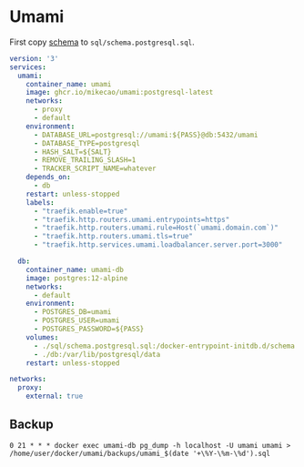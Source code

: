 # Umami

First copy [schema](https://github.com/mikecao/umami/blob/master/sql/schema.postgresql.sql)
to `sql/schema.postgresql.sql`.

```yml
version: '3'
services:
  umami:
    container_name: umami
    image: ghcr.io/mikecao/umami:postgresql-latest
    networks:
      - proxy
      - default
    environment:
      - DATABASE_URL=postgresql://umami:${PASS}@db:5432/umami
      - DATABASE_TYPE=postgresql
      - HASH_SALT=${SALT}
      - REMOVE_TRAILING_SLASH=1
      - TRACKER_SCRIPT_NAME=whatever
    depends_on:
      - db
    restart: unless-stopped
    labels:
      - "traefik.enable=true"
      - "traefik.http.routers.umami.entrypoints=https"
      - "traefik.http.routers.umami.rule=Host(`umami.domain.com`)"
      - "traefik.http.routers.umami.tls=true"
      - "traefik.http.services.umami.loadbalancer.server.port=3000"

  db:
    container_name: umami-db
    image: postgres:12-alpine
    networks:
      - default
    environment:
      - POSTGRES_DB=umami
      - POSTGRES_USER=umami
      - POSTGRES_PASSWORD=${PASS}
    volumes:
      - ./sql/schema.postgresql.sql:/docker-entrypoint-initdb.d/schema.postgresql.sql:ro
      - ./db:/var/lib/postgresql/data
    restart: unless-stopped

networks:
  proxy:
    external: true
```

## Backup

`0 21 * * * docker exec umami-db pg_dump -h localhost -U umami umami > /home/user/docker/umami/backups/umami_$(date '+\%Y-\%m-\%d').sql`
